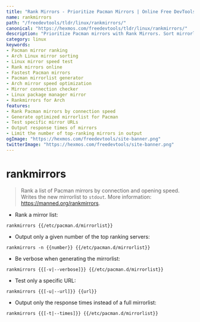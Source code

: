 ```yaml
---
title: "Rank Mirrors - Prioritize Pacman Mirrors | Online Free DevTools by Hexmos"
name: rankmirrors
path: "/freedevtools/tldr/linux/rankmirrors/"
canonical: "https://hexmos.com/freedevtools/tldr/linux/rankmirrors/"
description: "Prioritize Pacman mirrors with Rank Mirrors. Sort mirrorlists by connection speed for faster downloads on Arch Linux. Free online tool, no registration required."
category: linux
keywords:
- Pacman mirror ranking
- Arch Linux mirror sorting
- Linux mirror speed test
- Rank mirrors online
- Fastest Pacman mirrors
- Pacman mirrorlist generator
- Arch mirror speed optimization
- Mirror connection checker
- Linux package manager mirror
- Rankmirrors for Arch
features:
- Rank Pacman mirrors by connection speed
- Generate optimized mirrorlist for Pacman
- Test specific mirror URLs
- Output response times of mirrors
- Limit the number of top-ranking mirrors in output
ogImage: "https://hexmos.com/freedevtools/site-banner.png"
twitterImage: "https://hexmos.com/freedevtools/site-banner.png"
---
```


# rankmirrors

> Rank a list of Pacman mirrors by connection and opening speed.
> Writes the new mirrorlist to `stdout`.
> More information: <https://manned.org/rankmirrors>.

- Rank a mirror list:

`rankmirrors {{/etc/pacman.d/mirrorlist}}`

- Output only a given number of the top ranking servers:

`rankmirrors -n {{number}} {{/etc/pacman.d/mirrorlist}}`

- Be verbose when generating the mirrorlist:

`rankmirrors {{[-v|--verbose]}} {{/etc/pacman.d/mirrorlist}}`

- Test only a specific URL:

`rankmirrors {{[-u|--url]}} {{url}}`

- Output only the response times instead of a full mirrorlist:

`rankmirrors {{[-t|--times]}} {{/etc/pacman.d/mirrorlist}}`
